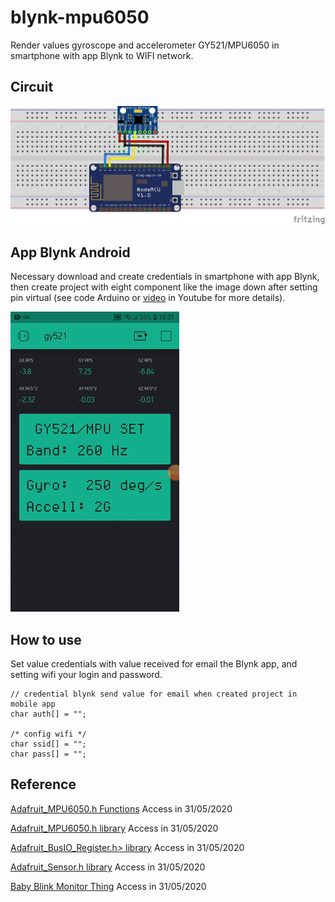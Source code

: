 # blynk-mpu6050

Render values gyroscope and accelerometer GY521/MPU6050 in smartphone with app Blynk to WIFI network.

## Circuit

![image](resources/gy521.png)

## App Blynk Android

Necessary download and create credentials in smartphone with app Blynk, then create project with eight component like the image down after setting pin virtual (see code Arduino or [video](https://youtu.be/jKLlIxi5go0) in Youtube for more details).

![image](resources/blynk-android.gif)

## How to use

Set value credentials with value received for email the Blynk app, and setting wifi your login and password.

```
// credential blynk send value for email when created project in mobile app
char auth[] = "";

/* config wifi */
char ssid[] = "";
char pass[] = "";

```

## Reference

[Adafruit_MPU6050.h Functions](https://adafruit.github.io/Adafruit_MPU6050/html/class_adafruit___m_p_u6050.html) Access in 31/05/2020

[Adafruit_MPU6050.h library](https://github.com/adafruit/Adafruit_MPU6050) Access in 31/05/2020

[Adafruit_BusIO_Register.h> library](https://github.com/adafruit/Adafruit_BusIO) Access in 31/05/2020

[Adafruit_Sensor.h library](https://github.com/adafruit/Adafruit_Sensor) Access in 31/05/2020

[Baby Blink Monitor Thing](https://www.sparkfun.com/news/2185) Access in 31/05/2020
